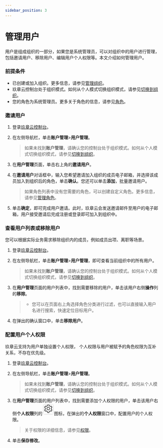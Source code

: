 ```yaml
---
sidebar_position: 3
---
```


# 管理用户

用户是组成组织的一部分，如果您是系统管理员，可以对组织中的用户进行管理，包括邀请用户、移除用户、编辑用户个人权限等。本文介绍如何管理用户。

### 前提条件

* 已创建或加入组织。更多信息，请参见[管理组织](manage_organization.md)。
* 玖章云控制台处于组织模式。如何从个人模式切换组织模式，请参见[切换到组织](manage_organization.md#switch)。
* 您的角色为系统管理员。更多关于角色的信息，请参见[角色](intro_account.md#role)。

### <span id="invitation">邀请用户</span>

1. 登录[玖章云控制台](https://console.9z.cloud)。

2. 在左侧导航栏，单击**账户管理**>**用户管理**。

   > 如果未找到**账户管理**，请确认您的控制台处于组织模式。如何从个人模式切换组织模式，请参见[切换到组织](manage_organization.md#switch)。

3. 在**用户管理**页面，单击右上角的**邀请用户**。

4. 在**邀请用户**对话框中，输入您希望邀请加入组织的成员电子邮箱，并选择该成员加入到组织后的角色，单击**确认**。您还可以单击**添加**，批量邀请用户。

   > 如果角色列表中没有您需要的角色，可以创建自定义角色。更多信息，请参见[管理角色](manage_role.md)。

4. 单击**确定**，即可完成用户邀请。此时，玖章云会发送邀请邮件至用户的电子邮箱，用户接受邀请后完成注册或登录即可加入到组织中。

### 查看用户列表或移除用户

您可以根据实际业务需求移除组织内的成员，例如成员出项、离职等场景。

1. 登录[玖章云控制台](https://console.9z.cloud)。

2. 在左侧导航栏，单击**账户管理**>**用户管理**，即可查看当前组织中的所有用户。

   > 如果未找到**账户管理**，请确认您的控制台处于组织模式。如何从个人模式切换组织模式，请参见[切换到组织](manage_organization.md#switch)。

3. 在**用户管理**页面的用户列表中，找到需要移除的用户，单击该用户右侧**操作**列的**移除**。

   > * 您可以在页面右上角选择角色分类进行过滤，也可以直接输入用户名进行搜索，快速定位目标用户。

4. 在弹出的确认窗口中，单击**移除用户**。

### 配置用户个人权限

玖章云支持为用户单独设置个人权限， 个人权限与用户被赋予的角色权限为互补关系，不存在优先级。

1. 登录[玖章云控制台](https://console.9z.cloud)。

2. 在左侧导航栏，单击**账户管理**>**用户管理**。

   > 如果未找到**账户管理**，请确认您的控制台处于组织模式。如何从个人模式切换组织模式，请参见[切换到组织](manage_organization.md#switch)。

3. 在**用户管理**页面的用户列表中，找到需要添加个人权限的用户，单击该用户右侧**个人权限**列的![icon](./image/icon.png)图标，在弹出的**个人权限**窗口中，配置用户的个人权限。

   > 关于权限的详细信息，请参见[权限](intro_account.md#permission)。

4. 单击**保存修改**。

